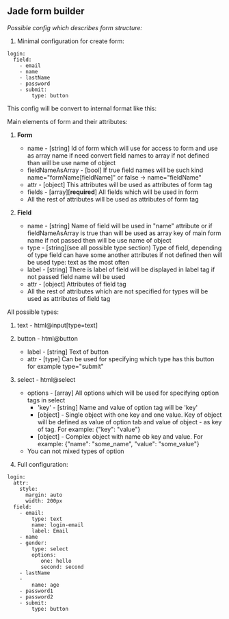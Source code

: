 ## Jade form builder

_Possible config which describes form structure:_

1. Minimal configuration for create form:

```
login:
  field:
    - email
    - name
    - lastName
    - password
    - submit:
        type: button
```

This config will be convert to internal format like this:

Main elements of form and their attributes:

1. __Form__
    * name - [string] Id of form which will use for access to form and use as array name if need convert field names to array if not defined than will be use name of object
    * fieldNameAsArray - [bool] If true field names will be such kind name="formName[fieldName]" or false -> name="fieldName"
    * attr - [object] This attributes will be used as attributes of form tag
    * fields - [array][__required__] All fields which will be used in form
    * All the rest of attributes will be used as attributes of form tag

2. __Field__
    * name - [string] Name of field will be used in "name" attribute or if fieldNameAsArray is true than will be used as array key of main form name if not passed then will be use name of object
    * type - [string](see all possible type section) Type of field, depending of type field can have some another attributes if not defined then will be used type: text as the most often
    * label - [string] There is label of field will be displayed in label tag if not passed field name will be used 
    * attr - [object] Attributes of field tag
    * All the rest of attributes which are not specified for types will be used as attributes of field tag

All possible types:

1. text - html@input[type=text]
2. button - html@button
    * label - [string] Text of button
    * attr - [type] Can be used for specifying which type has this button for example type="submit"
3. select - html@select
    * options - [array] All options which will be used for specifying option tags in select
        - 'key' - [string] Name and value of option tag will be 'key'
        - [object] - Single object with one key and one value. Key of object will be defined as value of option tab and value of object - as key of tag. For example: {"key": "value"}
        - [object] - Complex object with name ob key and value. For example: {"name": "some_name", "value": "some_value"}
    * You can not mixed types of option

2. Full configuration:

```
login:
  attr:
    style:
      margin: auto
      width: 200px
  field:
    - email:
        type: text
        name: login-email
        label: Email
    - name
    - gender:
        type: select
        options:
           one: hello
           second: second
    - lastName
    -
        name: age
    - password1
    - password2
    - submit:
        type: button
```